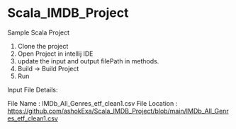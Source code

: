 # Scala_IMDB_Project

Sample Scala Project

1. Clone the project
2. Open Project in intellij IDE
3. update the input and output filePath in methods.
4. Build -> Build Project
5. Run

Input File Details:

File Name     : IMDb_All_Genres_etf_clean1.csv
File Location : https://github.com/ashokExa/Scala_IMDB_Project/blob/main/IMDb_All_Genres_etf_clean1.csv
